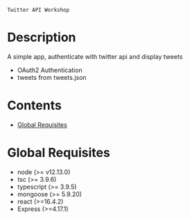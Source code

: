 ```
Twitter API Workshop
```

# Description

A simple app, authenticate with twitter api and display tweets

* OAuth2 Authentication
* tweets from tweets.json 

# Contents

* [Global Requisites](#global-requisites)

# Global Requisites

* node (>= v12.13.0)
* tsc (>= 3.9.6)
* typescript (>= 3.9.5)
* mongoose (>= 5.9.20)
* react (>=16.4.2)
* Express (>=4.17.1)


